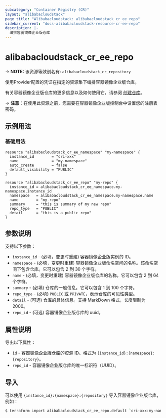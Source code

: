```yaml
---
subcategory: "Container Registry (CR)"
layout: "alibabacloudstack"
page_title: "Alibabacloudstack: alibabacloudstack_cr_ee_repo"
sidebar_current: "docs-alibabacloudstack-resource-cr-ee-repo"
description: |-
  编排容器镜像企业版仓库
---
```


# alibabacloudstack_cr_ee_repo
-> **NOTE:** 该资源等效别名有: `alibabacloudstack_cr_repository`

使用Provider配置的凭证在指定的资源集下编排容器镜像企业版仓库。

有关容器镜像企业版仓库的更多信息以及如何使用它，请参阅 [创建仓库](https://www.alibabacloud.com/help/doc-detail/145291.htm)。



-> **注意**：在使用此资源之前，您需要在容器镜像企业版控制台中设置您的注册表密码。

## 示例用法

### 基础用法

```
resource "alibabacloudstack_cr_ee_namespace" "my-namespace" {
  instance_id        = "cri-xxx"
  name               = "my-namespace"
  auto_create        = false
  default_visibility = "PUBLIC"
}

resource "alibabacloudstack_cr_ee_repo" "my-repo" {
  instance_id = alibabacloudstack_cr_ee_namespace.my-namespace.instance_id
  namespace   = alibabacloudstack_cr_ee_namespace.my-namespace.name
  name        = "my-repo"
  summary     = "this is summary of my new repo"
  repo_type   = "PUBLIC"
  detail      = "this is a public repo"
}
```

## 参数说明

支持以下参数：

* `instance_id` - (必填，变更时重建) 容器镜像企业版实例的 ID。
* `namespace` - (必填，变更时重建) 容器镜像企业版命名空间的名称。该命名空间下包含仓库。它可以包含 2 到 30 个字符。
* `name` - (必填，变更时重建) 容器镜像企业版仓库的名称。它可以包含 2 到 64 个字符。
* `summary` - (必填) 仓库的一般信息。它可以包含 1 到 100 个字符。
* `repo_type` - (必填) `PUBLIC` 或 `PRIVATE`，表示仓库的可见性类型。
* `detail` - (可选) 仓库的具体信息。支持 MarkDown 格式，长度限制为 2000。
* `repo_id` - (可选) 容器镜像企业版仓库的 uuid。

## 属性说明

导出以下属性：

* `id` - 容器镜像企业版仓库的资源 ID。格式为 `{instance_id}:{namespace}:{repository}`。
* `repo_id` - 容器镜像企业版仓库的唯一标识符（UUID）。

## 导入

可以使用 `{instance_id}:{namespace}:{repository}` 导入容器镜像企业版仓库，例如：

```bash
$ terraform import alibabacloudstack_cr_ee_repo.default `cri-xxx:my-namespace:my-repo`
```